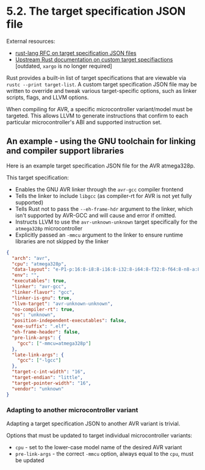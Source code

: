 # 5.2. The target specification JSON file

External resources:

  * [rust-lang RFC on target specification JSON files](https://rust-lang.github.io/rfcs/0131-target-specification.html)
  * [Upstream Rust documentation on custom target specifiactions](https://doc.rust-lang.org/rustc/targets/custom.html) [outdated, `xargo` is no longer required]

Rust provides a built-in list of target specifications that are viewable via `rustc --print target-list`. A custom target specification JSON file may
be written to override and tweak various target-specific options, such as linker scripts, flags, and LLVM options.

When compiling for AVR, a specific microcontroller variant/model must be targeted. This allows LLVM
to generate instructions that confirm to each particular microcontroller's ABI and supported instruction
set.

## An example - using the GNU toolchain for linking and compiler support libraries

Here is an example target specification JSON file for the AVR atmega328p.

This target specification:

  * Enables the GNU AVR linker through the `avr-gcc` compiler frontend
  * Tells the linker to include `libgcc` (as compiler-rt for AVR is not yet fully supported)
  * Tells Rust not to pass the `--eh-frame-hdr` argument to the linker, which isn't supported by AVR-GCC and will cause and error if omitted.
  * Instructs LLVM to use the `avr-unknown-unknown` target specifically for the `atmega328p` microcontroller
  * Explicitly passed an `-mmcu` argument to the linker to ensure runtime libraries are not skipped by the linker


```json
{
  "arch": "avr",
  "cpu": "atmega328p",
  "data-layout": "e-P1-p:16:8-i8:8-i16:8-i32:8-i64:8-f32:8-f64:8-n8-a:8",
  "env": "",
  "executables": true,
  "linker": "avr-gcc",
  "linker-flavor": "gcc",
  "linker-is-gnu": true,
  "llvm-target": "avr-unknown-unknown",
  "no-compiler-rt": true,
  "os": "unknown",
  "position-independent-executables": false,
  "exe-suffix": ".elf",
  "eh-frame-header": false,
  "pre-link-args": {
    "gcc": ["-mmcu=atmega328p"]
  },
  "late-link-args": {
    "gcc": ["-lgcc"]
  },
  "target-c-int-width": "16",
  "target-endian": "little",
  "target-pointer-width": "16",
  "vendor": "unknown"
}
```


### Adapting to another microcontroller variant

Adapting a target specification JSON to another AVR variant is trivial.

Options that must be updated to target individual microcontroller variants:


  * `cpu` - set to the lower-case model name of the desired AVR variant
  * `pre-link-args` - the correct `-mmcu` option, always equal to the `cpu`, must be updated

